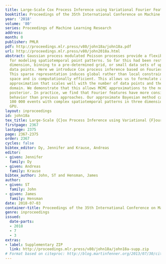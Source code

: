 ```yaml
---
title: Large-Scale Cox Process Inference using Variational Fourier Features
booktitle: Proceedings of the 35th International Conference on Machine Learning
year: '2018'
volume: '80'
series: Proceedings of Machine Learning Research
address: 
month: 0
publisher: PMLR
pdf: http://proceedings.mlr.press/v80/john18a/john18a.pdf
url: http://proceedings.mlr.press/v80/john2018a.html
abstract: Gaussian process modulated Poisson processes provide a flexible framework
  for modeling spatiotemporal point patterns. So far this had been restricted to one
  dimension, binning to a pre-determined grid, or small data sets of up to a few thousand
  data points. Here we introduce Cox process inference based on Fourier features.
  This sparse representation induces global rather than local constraints on the function
  space and is computationally efficient. This allows us to formulate a grid-free
  approximation that scales well with the number of data points and the size of the
  domain. We demonstrate that this allows MCMC approximations to the non-Gaussian
  posterior. In practice, we find that Fourier features have more consistent optimization
  behavior than previous approaches. Our approximate Bayesian method can fit over
  100 000 events with complex spatiotemporal patterns in three dimensions on a single
  GPU.
layout: inproceedings
id: john18a
tex_title: Large-Scale {C}ox Process Inference using Variational {F}ourier Features
firstpage: 2367
lastpage: 2375
page: 2367-2375
order: 2367
cycles: false
bibtex_editor: Dy, Jennifer and Krause, Andreas
editor:
- given: Jennifer
  family: Dy
- given: Andreas
  family: Krause
bibtex_author: John, ST and Hensman, James
author:
- given: ST
  family: John
- given: James
  family: Hensman
date: 2018-07-03
container-title: Proceedings of the 35th International Conference on Machine Learning
genre: inproceedings
issued:
  date-parts:
  - 2018
  - 7
  - 3
extras:
- label: Supplementary ZIP
  link: http://proceedings.mlr.press/v80/john18a/john18a-supp.zip
# Format based on citeproc: http://blog.martinfenner.org/2013/07/30/citeproc-yaml-for-bibliographies/
---
```

